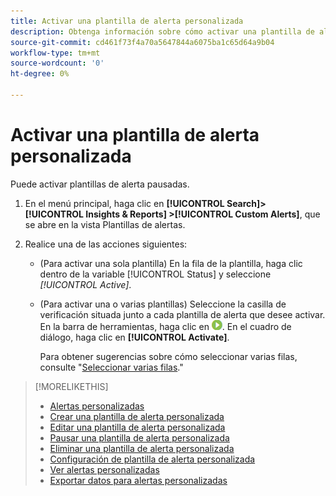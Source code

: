 ```yaml
---
title: Activar una plantilla de alerta personalizada
description: Obtenga información sobre cómo activar una plantilla de alerta en pausa.
source-git-commit: cd461f73f4a70a5647844a6075ba1c65d64a9b04
workflow-type: tm+mt
source-wordcount: '0'
ht-degree: 0%

---
```


# Activar una plantilla de alerta personalizada

Puede activar plantillas de alerta pausadas.

1. En el menú principal, haga clic en **[!UICONTROL Search]> [!UICONTROL Insights & Reports] >[!UICONTROL Custom Alerts]**, que se abre en la vista Plantillas de alertas.

1. Realice una de las acciones siguientes:

   * (Para activar una sola plantilla) En la fila de la plantilla, haga clic dentro de la variable [!UICONTROL Status] y seleccione *[!UICONTROL Active]*.

   * (Para activar una o varias plantillas) Seleccione la casilla de verificación situada junto a cada plantilla de alerta que desee activar. En la barra de herramientas, haga clic en ![Activar](/help/search-social-commerce/assets/activate.png "Activar"). En el cuadro de diálogo, haga clic en **[!UICONTROL Activate]**.

      Para obtener sugerencias sobre cómo seleccionar varias filas, consulte &quot;[Seleccionar varias filas](/help/search-social-commerce/common-tasks/navigation-editing-selection/multiple-rows-select.md).&quot;

>[!MORELIKETHIS]
>
>* [Alertas personalizadas](alert-about.md)
>* [Crear una plantilla de alerta personalizada](alert-template-create.md)
>* [Editar una plantilla de alerta personalizada](alert-template-edit.md)
>* [Pausar una plantilla de alerta personalizada](alert-template-pause.md)
>* [Eliminar una plantilla de alerta personalizada](alert-template-delete.md)
>* [Configuración de plantilla de alerta personalizada](alert-template-settings.md)
>* [Ver alertas personalizadas](alert-view.md)
>* [Exportar datos para alertas personalizadas](alert-export-data.md)

